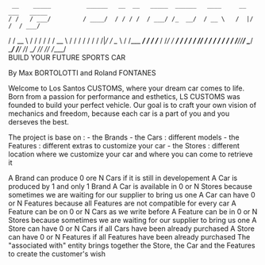      __    _____          ______   __  __   _____  ______   ____     __  ___   _____
    / /   / ___/         / ____/  / / / /  / ___/ /_  __/  / __ \   /  |/  /  / ___/
   / /    \__ \         / /      / / / /   \__ \   / /    / / / /  / /|_/ /   \__ \ 
  / /___ ___/ /        / /___   / /_/ /   ___/ /  / /    / /_/ /  / /  / /   ___/ / 
 /_____//____/         \____/   \____/   /____/  /_/     \____/  /_/  /_/   /____/  
 			        BUILD YOUR FUTURE SPORTS CAR


By Max BORTOLOTTI and Roland FONTANES

Welcome to Los Santos CUSTOMS, where your dream car comes to life.
Born from a passion for performance and esthetics, LS CUSTOMS was founded to build your perfect vehicle. 
Our goal is to craft your own vision of mechanics and freedom, because each car is a part of you and you derseves the best.


The project is base on : 	- the Brands
				- the Cars : different models
				- the Features : different extras to customize your car
				- the Stores : different location where we customize your car and where you can come to retrieve it

A Brand can produce 0 ore N Cars if it is still in developement
A Car is produced by 1 and only 1 Brand
A Car is available in 0 or N Stores because sometimes we are waiting for our supplier to bring us one
A Car can have 0 or N Features because all Features are not compatible for every car
A Feature can be on 0 or N Cars as we write before
A Feature can be in 0 or N Stores because sometimes we are waiting for our supplier to bring us one
A Store can have 0 or N Cars if all Cars have been already purchased
A Store can have 0 or N Features if all Features have been already purchased
The "associated with" entity brings together the Store, the Car and the Features to create the customer's wish

